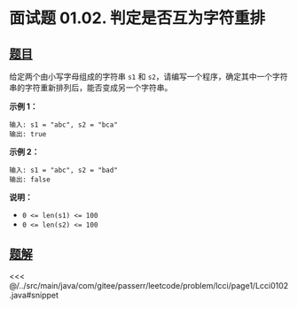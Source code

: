 # 面试题 01.02. 判定是否互为字符重排

## [题目](https://leetcode.cn/problems/check-permutation-lcci/)
给定两个由小写字母组成的字符串 `s1` 和 `s2`，请编写一个程序，确定其中一个字符串的字符重新排列后，能否变成另一个字符串。

**示例 1：**

    输入: s1 = "abc", s2 = "bca"
    输出: true 

**示例 2：**

    输入: s1 = "abc", s2 = "bad"
    输出: false

**说明：**

* `0 <= len(s1) <= 100 `
* `0 <= len(s2) <= 100 `


## [题解](https://github.com/PasseRR/JavaLeetCode/blob/master/src/main/java/com/gitee/passerr/leetcode/problem/lcci/page1/Lcci0102.java)

<<< @/../src/main/java/com/gitee/passerr/leetcode/problem/lcci/page1/Lcci0102.java#snippet
